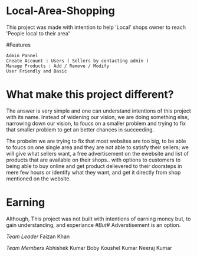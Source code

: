 # Local-Area-Shopping

This project was made with intention to help 'Local' shops owner to reach 'People local to their area'

#Features

    Admin Pannel
    Create Account : Users ( Sellers by contacting admin )
    Manage Products : Add / Remove / Modify
    User Friendly and Basic
   
# What make this project different?
  The answer is very simple and one can understand intentions of this project with its name.
  Instead of widening our vision, we are doing something else, narrowing down our vision, to foucs on a smaller problem
  and trying to fix that smaller problem to get an better chances in succeeding.
  
  The probelm we are trying to fix that most websites are too big, to be able to foucs on one single area
  and they are not able to satisfy their sellers; we will give what sellers want, a free advertisement on the ewebsite and list of products 
  that are available on their shops.. with options to customers to being able to buy online and get product delievered to their doorsteps in mere
  few hours or identify what they want, and get it directly from shop mentioned on the website.
  
# Earning
  Although, This project was not built with intentions of earning money but, to gain understanding, and experiance #*But*# Adverstisement is an option.
  
*Team Leader*
    Faizan Khan

*Team Members*
    Abhishek Kumar Boby
       Koushel Kumar
    Neeraj Kumar
